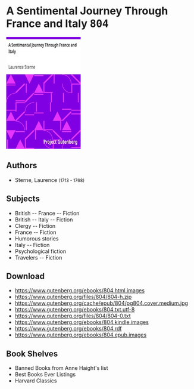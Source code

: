 # A Sentimental Journey Through France and Italy <kbd>804</kbd>

![](./cover.medium.jpg "")

## Authors


 - Sterne, Laurence <small>(1713 - 1768)</small>

## Subjects


 - British -- France -- Fiction
 - British -- Italy -- Fiction
 - Clergy -- Fiction
 - France -- Fiction
 - Humorous stories
 - Italy -- Fiction
 - Psychological fiction
 - Travelers -- Fiction

## Download


 - https://www.gutenberg.org/ebooks/804.html.images
 - https://www.gutenberg.org/files/804/804-h.zip
 - https://www.gutenberg.org/cache/epub/804/pg804.cover.medium.jpg
 - https://www.gutenberg.org/ebooks/804.txt.utf-8
 - https://www.gutenberg.org/files/804/804-0.txt
 - https://www.gutenberg.org/ebooks/804.kindle.images
 - https://www.gutenberg.org/ebooks/804.rdf
 - https://www.gutenberg.org/ebooks/804.epub.images

## Book Shelves


 - Banned Books from Anne Haight's list
 - Best Books Ever Listings
 - Harvard Classics
